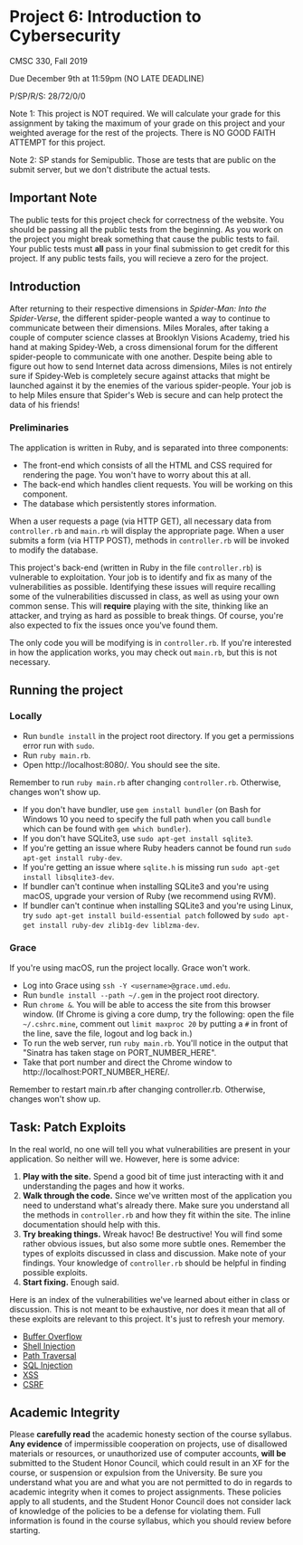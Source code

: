 # Project 6: Introduction to Cybersecurity

CMSC 330, Fall 2019

Due December 9th at 11:59pm (NO LATE DEADLINE)

P/SP/R/S: 28/72/0/0

Note 1: This project is NOT required. We will calculate your grade for this assignment by taking the maximum of your grade on this project and your weighted average for the rest of the projects. There is NO GOOD FAITH ATTEMPT for this project.

Note 2: SP stands for Semipublic. Those are tests that are public on the submit server, but we don't distribute the actual tests.

## Important Note
The public tests for this project check for correctness of the website. You should be passing all the public tests from the beginning. As you work on the project you might break something that cause the public tests to fail. Your public tests must **all** pass in your final submission to get credit for this project. If any public tests fails, you will recieve a zero for the project.

## Introduction
After returning to their respective dimensions in *Spider-Man: Into the Spider-Verse*, the different spider-people wanted a way to continue to communicate between their dimensions. Miles Morales, after taking a couple of computer science classes at Brooklyn Visions Academy, tried his hand at making Spidey-Web, a cross dimensional forum for the different spider-people to communicate with one another. Despite being able to figure out how to send Internet data across dimensions, Miles is not entirely sure if Spidey-Web is completely secure against attacks that might be launched against it by the enemies of the various spider-people. Your job is to help Miles ensure that Spider's Web is secure and can help protect the data of his friends!


### Preliminaries
The application is written in Ruby, and is separated into three components:

- The front-end which consists of all the HTML and CSS required for rendering the page. You won't have to worry about this at all.
- The back-end which handles client requests. You will  be working on this component.
- The database which persistently stores information.

When a user requests a page (via HTTP GET), all necessary data from `controller.rb` and `main.rb` will display the appropriate page. When a user submits a form (via HTTP POST), methods in `controller.rb` will be invoked to modify the database.

This project's back-end (written in Ruby in the file `controller.rb`) is vulnerable to exploitation. Your job is to identify and fix as many of the vulnerabilities as possible. Identifying these issues will require recalling some of the vulnerabilities discussed in class, as well as using your own common sense. This will **require** playing with the site, thinking like an attacker, and trying as hard as possible to break things. Of course, you're also expected to fix the issues once you've found them.

The only code you will be modifying is in `controller.rb`. If you're interested in how the application works, you may check out `main.rb`, but this is not necessary.

## Running the project

### Locally

- Run `bundle install` in the project root directory. If you get a permissions error run with `sudo`.
- Run `ruby main.rb`.
- Open http://localhost:8080/. You should see the site.

Remember to run `ruby main.rb` after changing `controller.rb`. Otherwise, changes won't show up.

- If you don't have bundler, use `gem install bundler` (on Bash for Windows 10 you need to specify the full path when you call `bundle` which can be found with `gem which bundler`).
- If you don't have SQLite3, use `sudo apt-get install sqlite3`.
- If you're getting an issue where Ruby headers cannot be found run `sudo apt-get install ruby-dev`.
- If you're getting an issue where `sqlite.h` is missing run `sudo apt-get install libsqlite3-dev`.
- If bundler can't continue when installing SQLite3 and you're using macOS, upgrade your version of Ruby (we recommend using RVM).
- If bundler can't continue when installing SQLite3 and you're using Linux, try `sudo apt-get install build-essential patch` followed by `sudo apt-get install ruby-dev zlib1g-dev liblzma-dev`.

### Grace

If you're using macOS, run the project locally. Grace won't work.

- Log into Grace using `ssh -Y <username>@grace.umd.edu`.
- Run `bundle install --path ~/.gem` in the project root directory.
- Run `chrome &`. You will be able to access the site from this browser window. (If Chrome is giving a core dump, try the following: open the file `~/.cshrc.mine`, comment out `limit maxproc 20` by putting a `#` in front of the line, save the file, logout and log back in.)
- To run the web server, run `ruby main.rb`. You'll notice in the output that "Sinatra has taken stage on PORT_NUMBER_HERE".
- Take that port number and direct the Chrome window to http://localhost:PORT_NUMBER_HERE/.

Remember to restart main.rb after changing controller.rb. Otherwise, changes won't show up.

## Task: Patch Exploits
In the real world, no one will tell you what vulnerabilities are present in your application. So neither will we. However, here is some advice:

1. **Play with the site.** Spend a good bit of time just interacting with it and understanding the pages and how it works.
2. **Walk through the code.** Since we've written most of the application you need to understand what's already there. Make sure you understand all the methods in `controller.rb` and how they fit within the site. The inline documentation should help with this.
3. **Try breaking things.** Wreak havoc! Be destructive! You will find some rather obvious issues, but also some more subtle ones. Remember the types of exploits discussed in class and discussion. Make note of your findings. Your knowledge of `controller.rb` should be helpful in finding possible exploits.
4. **Start fixing.** Enough said.

Here is an index of the vulnerabilities we've learned about either in class or discussion. This is not meant to be exhaustive, nor does it mean that all of these exploits are relevant to this project. It's just to refresh your memory.

* [Buffer Overflow](http://www.cs.umd.edu/class/fall2017/cmsc330/lectures/software-security.pdf#page=15)
* [Shell Injection](http://www.cs.umd.edu/class/fall2017/cmsc330/lectures/software-security.pdf#page=31)
* [Path Traversal](http://www.cs.umd.edu/class/fall2017/cmsc330/lectures/software-security.pdf#page=47)
* [SQL Injection](http://www.cs.umd.edu/class/fall2017/cmsc330/lectures/software-security-2.pdf#page=14)
* [XSS](http://www.cs.umd.edu/class/fall2017/cmsc330/lectures/software-security-2.pdf#page=56)
* [CSRF](https://www.owasp.org/index.php/Cross-Site_Request_Forgery_(CSRF))

## Academic Integrity
Please **carefully read** the academic honesty section of the course syllabus. **Any evidence** of impermissible cooperation on projects, use of disallowed materials or resources, or unauthorized use of computer accounts, **will be** submitted to the Student Honor Council, which could result in an XF for the course, or suspension or expulsion from the University. Be sure you understand what you are and what you are not permitted to do in regards to academic integrity when it comes to project assignments. These policies apply to all students, and the Student Honor Council does not consider lack of knowledge of the policies to be a defense for violating them. Full information is found in the course syllabus, which you should review before starting.

[git instructions]: ../git_cheatsheet.md
[submit server]: submit.cs.umd.edu
[web submit link]: ../common-images/web_submit.jpg
[web upload example]: ../common-images/web_upload.jpg
